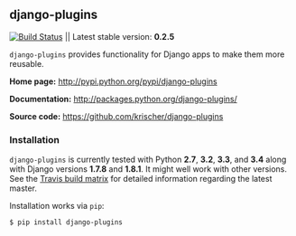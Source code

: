 ## django-plugins

[![Build Status](https://travis-ci.org/krischer/django-plugins.svg?branch=master)](https://travis-ci.org/krischer/django-plugins) ||  Latest stable version: **0.2.5**

`django-plugins` provides functionality for Django apps to make them more
reusable.

**Home page:** http://pypi.python.org/pypi/django-plugins

**Documentation:** http://packages.python.org/django-plugins/

**Source code:** https://github.com/krischer/django-plugins

### Installation

`django-plugins` is currently tested with Python **2.7**, **3.2**, **3.3**, and
**3.4** along with Django versions **1.7.8** and **1.8.1**. It might well work
with other versions. See the [Travis build 
matrix](https://travis-ci.org/krischer/django-plugins) for detailed information
regarding the latest master.


Installation works via `pip`:

```bash
$ pip install django-plugins
```
